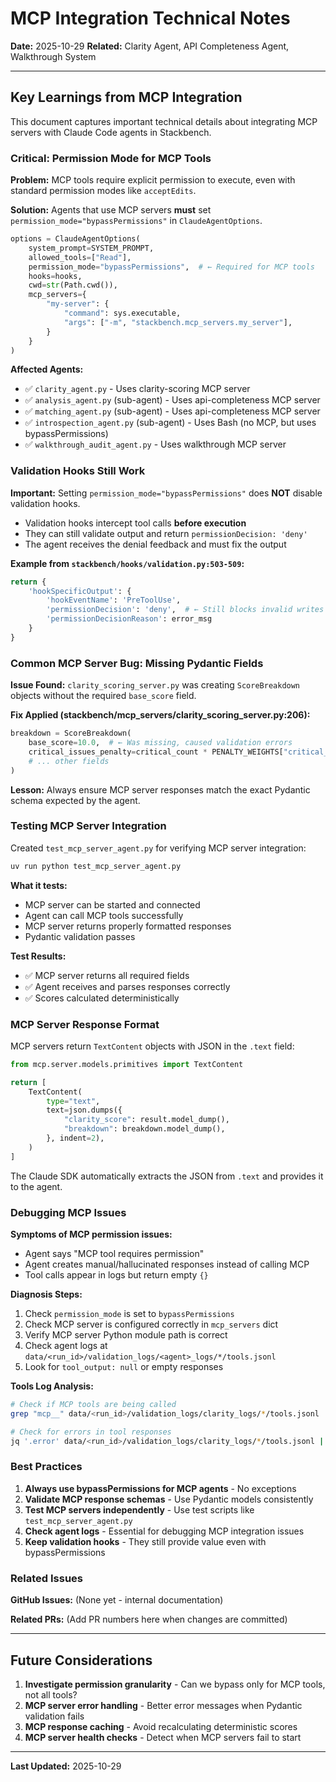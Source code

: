 # MCP Integration Technical Notes

**Date:** 2025-10-29
**Related:** Clarity Agent, API Completeness Agent, Walkthrough System

---

## Key Learnings from MCP Integration

This document captures important technical details about integrating MCP servers with Claude Code agents in Stackbench.

### Critical: Permission Mode for MCP Tools

**Problem:** MCP tools require explicit permission to execute, even with standard permission modes like `acceptEdits`.

**Solution:** Agents that use MCP servers **must** set `permission_mode="bypassPermissions"` in `ClaudeAgentOptions`.

```python
options = ClaudeAgentOptions(
    system_prompt=SYSTEM_PROMPT,
    allowed_tools=["Read"],
    permission_mode="bypassPermissions",  # ← Required for MCP tools
    hooks=hooks,
    cwd=str(Path.cwd()),
    mcp_servers={
        "my-server": {
            "command": sys.executable,
            "args": ["-m", "stackbench.mcp_servers.my_server"],
        }
    }
)
```

**Affected Agents:**
- ✅ `clarity_agent.py` - Uses clarity-scoring MCP server
- ✅ `analysis_agent.py` (sub-agent) - Uses api-completeness MCP server
- ✅ `matching_agent.py` (sub-agent) - Uses api-completeness MCP server
- ✅ `introspection_agent.py` (sub-agent) - Uses Bash (no MCP, but uses bypassPermissions)
- ✅ `walkthrough_audit_agent.py` - Uses walkthrough MCP server

### Validation Hooks Still Work

**Important:** Setting `permission_mode="bypassPermissions"` does **NOT** disable validation hooks.

- Validation hooks intercept tool calls **before execution**
- They can still validate output and return `permissionDecision: 'deny'`
- The agent receives the denial feedback and must fix the output

**Example from `stackbench/hooks/validation.py:503-509`:**
```python
return {
    'hookSpecificOutput': {
        'hookEventName': 'PreToolUse',
        'permissionDecision': 'deny',  # ← Still blocks invalid writes
        'permissionDecisionReason': error_msg
    }
}
```

### Common MCP Server Bug: Missing Pydantic Fields

**Issue Found:** `clarity_scoring_server.py` was creating `ScoreBreakdown` objects without the required `base_score` field.

**Fix Applied (stackbench/mcp_servers/clarity_scoring_server.py:206):**
```python
breakdown = ScoreBreakdown(
    base_score=10.0,  # ← Was missing, caused validation errors
    critical_issues_penalty=critical_count * PENALTY_WEIGHTS["critical_issue"],
    # ... other fields
)
```

**Lesson:** Always ensure MCP server responses match the exact Pydantic schema expected by the agent.

### Testing MCP Server Integration

Created `test_mcp_server_agent.py` for verifying MCP server integration:

```bash
uv run python test_mcp_server_agent.py
```

**What it tests:**
- MCP server can be started and connected
- Agent can call MCP tools successfully
- MCP server returns properly formatted responses
- Pydantic validation passes

**Test Results:**
- ✅ MCP server returns all required fields
- ✅ Agent receives and parses responses correctly
- ✅ Scores calculated deterministically

### MCP Server Response Format

MCP servers return `TextContent` objects with JSON in the `.text` field:

```python
from mcp.server.models.primitives import TextContent

return [
    TextContent(
        type="text",
        text=json.dumps({
            "clarity_score": result.model_dump(),
            "breakdown": breakdown.model_dump(),
        }, indent=2),
    )
]
```

The Claude SDK automatically extracts the JSON from `.text` and provides it to the agent.

### Debugging MCP Issues

**Symptoms of MCP permission issues:**
- Agent says "MCP tool requires permission"
- Agent creates manual/hallucinated responses instead of calling MCP
- Tool calls appear in logs but return empty `{}`

**Diagnosis Steps:**
1. Check `permission_mode` is set to `bypassPermissions`
2. Check MCP server is configured correctly in `mcp_servers` dict
3. Verify MCP server Python module path is correct
4. Check agent logs at `data/<run_id>/validation_logs/<agent>_logs/*/tools.jsonl`
5. Look for `tool_output: null` or empty responses

**Tools Log Analysis:**
```bash
# Check if MCP tools are being called
grep "mcp__" data/<run_id>/validation_logs/clarity_logs/*/tools.jsonl

# Check for errors in tool responses
jq '.error' data/<run_id>/validation_logs/clarity_logs/*/tools.jsonl | grep -v null
```

### Best Practices

1. **Always use bypassPermissions for MCP agents** - No exceptions
2. **Validate MCP response schemas** - Use Pydantic models consistently
3. **Test MCP servers independently** - Use test scripts like `test_mcp_server_agent.py`
4. **Check agent logs** - Essential for debugging MCP integration issues
5. **Keep validation hooks** - They still provide value even with bypassPermissions

### Related Issues

**GitHub Issues:** (None yet - internal documentation)

**Related PRs:** (Add PR numbers here when changes are committed)

---

## Future Considerations

1. **Investigate permission granularity** - Can we bypass only for MCP tools, not all tools?
2. **MCP server error handling** - Better error messages when Pydantic validation fails
3. **MCP response caching** - Avoid recalculating deterministic scores
4. **MCP server health checks** - Detect when MCP servers fail to start

---

**Last Updated:** 2025-10-29
